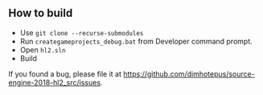 
## How to build

* Use `git clone --recurse-submodules`
* Run `creategameprojects_debug.bat` from Developer command prompt.
* Open `hl2.sln`
* Build

If you found a bug, please file it at
https://github.com/dimhotepus/source-engine-2018-hl2_src/issues.
